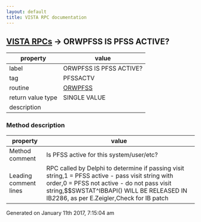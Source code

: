 ```yaml
---
layout: default
title: VISTA RPC documentation
---
```




## [VISTA RPCs](TableOfContent.md) &#8594; ORWPFSS IS PFSS ACTIVE? 

 property | value 
--- | --- 
 label | ORWPFSS IS PFSS ACTIVE?
 tag | PFSSACTV
 routine | [ORWPFSS](http://code.osehra.org/dox/Routine_ORWPFSS_source.html)
 return value type | SINGLE VALUE
 description | 


### Method description

 property | value 
--- | --- 
 Method comment | Is PFSS active for this system/user/etc?
 Leading comment lines | RPC called by Delphi to determine if passing visit string,1 = PFSS active - pass visit string with order,0 = PFSS not active - do not pass visit string,$$SWSTAT^IBBAPI() WILL BE RELEASED IN IB*2*286, as per E.Zeigler,Check for IB patch




 Generated on January 11th 2017, 7:15:04 am